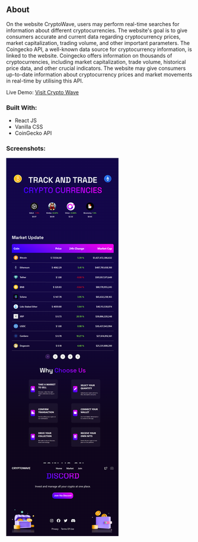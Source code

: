 ## About
On the website CryptoWave, users may perform real-time searches for information about different cryptocurrencies. The website's goal is to give consumers accurate and current data regarding cryptocurrency prices, market capitalization, trading volume, and other important parameters.
The Coingecko API, a well-known data source for cryptocurrency information, is linked to the website. Coingecko offers information on thousands of cryptocurrencies, including market capitalization, trade volume, historical price data, and other crucial indicators. The website may give consumers up-to-date information about cryptocurrency prices and market movements in real-time by utilising this API.

Live Demo: [Visit Crypto Wave](https://crypto-wave-moe.netlify.app/)



### Built With:
* React JS
* Vanilla CSS
* CoinGecko API

### Screenshots:
![Crypto Wave Page](./src/images/readme/crypto-ss.png)